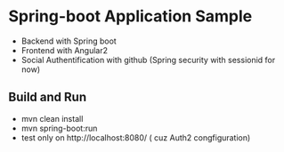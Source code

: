 # Spring-boot Application Sample

+ Backend with Spring boot
+ Frontend with Angular2 
+ Social Authentification with github (Spring security with sessionid for now)

## Build and Run

+ mvn clean install
+ mvn spring-boot:run
+ test only on http://localhost:8080/  ( cuz Auth2 congfiguration)

